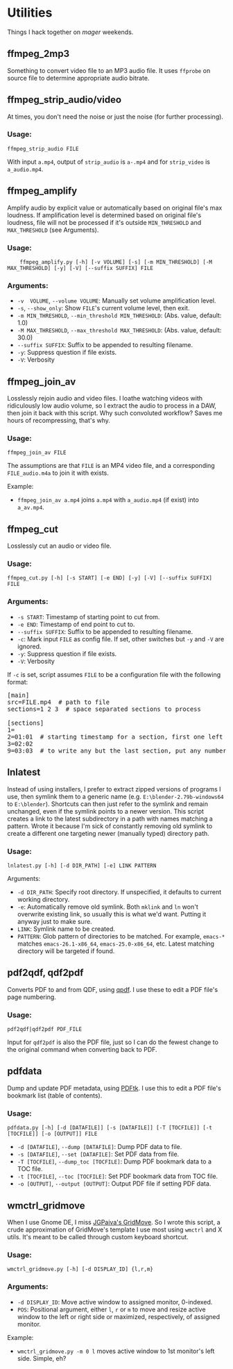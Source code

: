 # Utilities

Things I hack together on _mager_ weekends.

## ffmpeg_2mp3

Something to convert video file to an MP3 audio file. It uses `ffprobe` on source file to determine appropriate audio bitrate.

## ffmpeg_strip_audio/video

At times, you don't need the noise or just the noise (for further processing).

### Usage: 
`ffmpeg_strip_audio FILE`

With input `a.mp4`, output of `strip_audio` is `a-.mp4` and for `strip_video` is `a_audio.mp4`.

## ffmpeg_amplify

Amplify audio by explicit value or automatically based on original file's max loudness. If amplification level is determined based on original file's loudness, file will not be processed if it's outside `MIN_THRESHOLD` and `MAX_THRESHOLD` (see Arguments).

### Usage: 
`    ffmpeg_amplify.py [-h] [-v VOLUME] [-s] [-m MIN_THRESHOLD]
    [-M MAX_THRESHOLD] [-y] [-V] [--suffix SUFFIX]
    FILE`

### Arguments:
- `-v  VOLUME`, `--volume VOLUME`: Manually set volume amplification level.
- `-s`, `--show_only`: Show `FILE`'s current volume level, then exit.
- `-m MIN_THRESHOLD`, `--min_threshold MIN_THRESHOLD`: (Abs. value, default: 1.0)
- `-M MAX_THRESHOLD`, `--max_threshold MAX_THRESHOLD`: (Abs. value, default: 30.0)
- `--suffix SUFFIX`: Suffix to be appended to resulting filename.
- `-y`: Suppress question if file exists.
- `-V`: Verbosity

## ffmpeg_join_av

Losslessly rejoin audio and video files. I loathe watching videos with ridiculously low audio volume, so I extract the audio to process in a DAW, then join it back with this script. Why such convoluted workflow? Saves me hours of recompressing, that's why.

### Usage: 
`ffmpeg_join_av FILE`

The assumptions are that `FILE` is an MP4 video file, and a corresponding `FILE_audio.m4a` to join it with exists.

Example:
- `ffmpeg_join_av a.mp4` joins `a.mp4` with `a_audio.mp4` (if exist) into `a_av.mp4`.

## ffmpeg_cut

Losslessly cut an audio or video file.

### Usage: 
`ffmpeg_cut.py [-h] [-s START] [-e END] [-y] [-V] [--suffix SUFFIX] FILE` 

### Arguments:
- `-s START`: Timestamp of starting point to cut from.
- `-e END`: Timestamp of end point to cut to.
- `--suffix SUFFIX`: Suffix to be appended to resulting filename.
- `-c`: Mark input `FILE` as config file. If set, other switches but `-y` and `-V` are ignored.
- `-y`: Suppress question if file exists.
- `-V`: Verbosity

If `-c` is set, script assumes `FILE` to be a configuration file with the following format:

<pre>
[main]
src=FILE.mp4  # path to file
sections=1 2 3  # space separated sections to process

[sections]
1=
2=01:01  # starting timestamp for a section, first one left empty  
3=02:02
9=03:03  # to write any but the last section, put any number 
</pre>

## lnlatest

Instead of using installers, I prefer to extract zipped versions of programs I use, then symlink them to a generic name (e.g. `E:\blender-2.79b-windows64` to `E:\blender`). Shortcuts can then just refer to the symlink and remain unchanged, even if the symlink points to a newer version. This script creates a link to the latest subdirectory in a path with names matching a pattern. Wrote it because I'm sick of constantly removing old symlink to create a different one targeting newer (manually typed) directory path.

### Usage: 
`lnlatest.py [-h] [-d DIR_PATH] [-e] LINK PATTERN`

Arguments:
- `-d DIR_PATH`: Specify root directory. If unspecified, it defaults to current working directory.
- `-e`: Automatically remove old symlink. Both `mklink` and `ln` won't overwrite existing link, so usually this is what we'd want. Putting it anyway just to make sure.
- `LINK`: Symlink name to be created.
- `PATTERN`: Glob pattern of directories to be matched. For example, `emacs-*` matches `emacs-26.1-x86_64`, `emacs-25.0-x86_64`, etc. Latest matching directory will be targeted if found.

## pdf2qdf, qdf2pdf

Converts PDF to and from QDF, using [qpdf](https://github.com/qpdf/qpdf). I use these to edit a PDF file's page numbering.

### Usage:
`pdf2qdf|qdf2pdf PDF_FILE`

Input for `qdf2pdf` is also the PDF file, just so I can do the fewest change to the original command when converting back to PDF.

## pdfdata

Dump and update PDF metadata, using [PDFtk](https://www.pdflabs.com/tools/pdftk-the-pdf-toolkit/). I use this to edit a PDF file's bookmark list (table of contents).

### Usage:
`pdfdata.py [-h] [-d [DATAFILE]] [-s [DATAFILE]] [-T [TOCFILE]]
                  [-t [TOCFILE]] [-o [OUTPUT]]
                  FILE`

- `-d [DATAFILE]`, `--dump [DATAFILE]`: Dump PDF data to file.
- `-s [DATAFILE]`, `--set [DATAFILE]`: Set PDF data from file.
- `-T [TOCFILE]`, `--dump_toc [TOCFILE]`: Dump PDF bookmark data to a TOC file.
- `-t [TOCFILE]`, `--toc [TOCFILE]`: Set PDF bookmark data from TOC file.
- `-o [OUTPUT]`, `--output [OUTPUT]`: Output PDF file if setting PDF data.

## wmctrl_gridmove

When I use Gnome DE, I miss [JGPaiva's GridMove](http://www.dcmembers.com/jgpaiva/). So I wrote this script, a crude approximation of GridMove's template I use most using `wmctrl` and X utils. It's meant to be called through custom keyboard shortcut.

### Usage: 
`wmctrl_gridmove.py [-h] [-d DISPLAY_ID] {l,r,m}`

### Arguments:
- `-d DISPLAY_ID`: Move active window to assigned monitor, 0-indexed.
- `POS`: Positional argument, either `l`, `r` or `m` to move and resize active window to the left or right side or maximized, respectively, of assigned monitor.

Example:
- `wmctrl_gridmove.py -m 0 l` moves active window to 1st monitor's left side. Simple, eh?
